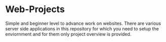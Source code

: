 # Web-Projects
Simple and beginner level to advance work on websites.
There are various server side applications in this repository for which you need to setup the enviornment and for them only project overview is provided.
